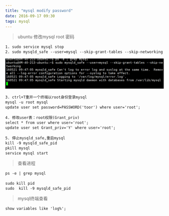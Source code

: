 ```yaml
---
title: "mysql modify password"
date: 2016-09-17 09:30
tags: mysql
---
```


>ubuntu 修改mysql  root 密码

    1. sudo service mysql stop
    2. sudo mysqld_safe --user=mysql --skip-grant-tables --skip-networking

![password](./image/password.png)

    3. ctrl+T重开一个终端以root身份登录mysql
    mysql -u root mysql
    update user set password=PASSWORD('toor') where user='root';

    4. 修改user表：root权限(Grant_priv)
    select * from user where user='root';
    update user set Grant_priv='Y' where user='root';

    5. 停止mysqld_safe,重启mysql
    kill -9 mysqld_safe_pid
    pkill mysql
    service mysql start


 > 查看进程

    ps -e | grep mysql

    sudo kill pid
    sudo  kill -9 mysqld_safe_pid

> mysql终端查看

    show variables like 'log%';
